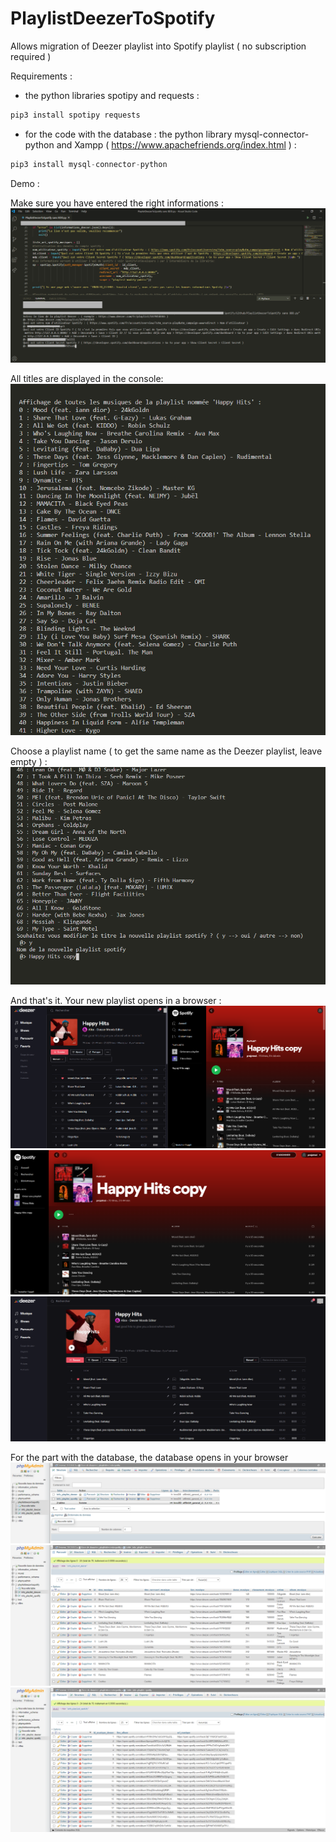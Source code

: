 # PlaylistDeezerToSpotify
Allows migration of Deezer playlist into Spotify playlist ( no subscription required )

Requirements :
- the python libraries spotipy and requests :
```py
pip3 install spotipy requests
```
- for the code with the database : the python library mysql-connector-python and Xampp ( https://www.apachefriends.org/index.html ) : 
```py
pip3 install mysql-connector-python
```
 
Demo :
 
 Make sure you have entered the right informations :
 ![1](https://github.com/Aminata-Dev/PlaylistDeezerToSpotify/blob/main/Screenshots/1.png)
 
 All titles are displayed in the console:
 ![1](https://github.com/Aminata-Dev/PlaylistDeezerToSpotify/blob/main/Screenshots/2.PNG)
 
 Choose a playlist name ( to get the same name as the Deezer playlist, leave empty ) :
 ![1](https://github.com/Aminata-Dev/PlaylistDeezerToSpotify/blob/main/Screenshots/3.PNG)
 
 And that's it. Your new playlist opens in a browser :
 ![1](https://github.com/Aminata-Dev/PlaylistDeezerToSpotify/blob/main/Screenshots/4.png)
 ![1](https://github.com/Aminata-Dev/PlaylistDeezerToSpotify/blob/main/Screenshots/5.PNG)
 ![1](https://github.com/Aminata-Dev/PlaylistDeezerToSpotify/blob/main/Screenshots/6.png)
 
 For the part with the database, the database opens in your browser
 ![1](https://github.com/Aminata-Dev/PlaylistDeezerToSpotify/blob/main/Screenshots/7.PNG)
 ![1](https://github.com/Aminata-Dev/PlaylistDeezerToSpotify/blob/main/Screenshots/8.PNG)
 ![1](https://github.com/Aminata-Dev/PlaylistDeezerToSpotify/blob/main/Screenshots/9.PNG)
